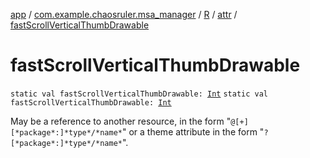 [app](../../../index.md) / [com.example.chaosruler.msa_manager](../../index.md) / [R](../index.md) / [attr](index.md) / [fastScrollVerticalThumbDrawable](.)

# fastScrollVerticalThumbDrawable

`static val fastScrollVerticalThumbDrawable: `[`Int`](https://kotlinlang.org/api/latest/jvm/stdlib/kotlin/-int/index.html)
`static val fastScrollVerticalThumbDrawable: `[`Int`](https://kotlinlang.org/api/latest/jvm/stdlib/kotlin/-int/index.html)

May be a reference to another resource, in the form "`@[+][*package*:]*type*/*name*`" or a theme attribute in the form "`?[*package*:]*type*/*name*`".

